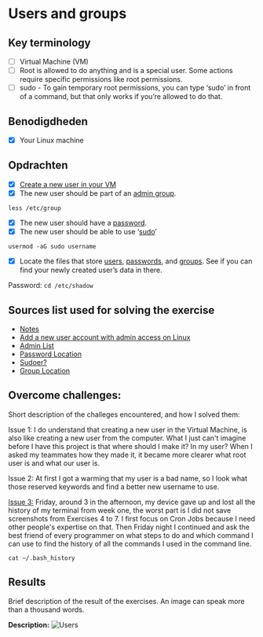 # Users and groups

## Key terminology

- [ ] Virtual Machine (VM)
- [ ] Root is allowed to do anything and is a special user. Some actions require specific permissions like root permissions.
- [ ] sudo - To gain temporary root permissions, you can type ‘sudo’ in front of a command, but that only works if you’re allowed to do that.

## Benodigdheden

- [x] Your Linux machine

## Opdrachten

- [x] [Create a new user in your VM](https://github.com/techgrounds/techgrounds-agcdtmr/blob/main/00_includes/linux/lnx-04-adduser.png)
- [x] The new user should be part of an [admin group](https://github.com/techgrounds/techgrounds-agcdtmr/blob/main/00_includes/linux/lnx-04-allcomnds.png).

```
less /etc/group
```

- [x] The new user should have a [password](https://github.com/techgrounds/techgrounds-agcdtmr/blob/main/00_includes/linux/lnx-04-passwd.png).
- [x] The new user should be able to use ‘[sudo](https://github.com/techgrounds/techgrounds-agcdtmr/blob/main/00_includes/linux/lnx-04-sudogrp.png)’

```
usermod -aG sudo username
```

- [x] Locate the files that store [users](https://github.com/techgrounds/techgrounds-agcdtmr/blob/main/00_includes/linux/lnx-04-users1.png), [passwords](https://github.com/techgrounds/techgrounds-agcdtmr/blob/main/00_includes/linux/lnx-04-verify.png), and [groups](https://github.com/techgrounds/techgrounds-agcdtmr/blob/main/00_includes/linux/lnx-04-grp.png). See if you can find your newly created user’s data in there.

Password:
`cd /etc/shadow`

## Sources list used for solving the exercise

- [Notes](https://docs.google.com/document/d/1S-vkO8Flmrr0km4ptEnub0BmGb00pZKz/edit#)
- [Add a new user account with admin access on Linux](https://www.cyberciti.biz/faq/add-new-user-account-with-admin-access-on-linux/)
- [Admin List](https://superuser.com/questions/456762/list-admins-on-linux)
- [Password Location](https://www.cyberciti.biz/faq/where-are-the-passwords-of-the-users-located-in-linux/#:~:text=The%20encrypted%20passwords%20and%20other,in%20%2Fetc%2Fpasswd%20file.)
- [Sudoer?](https://unix.stackexchange.com/questions/50785/how-do-i-find-out-if-i-am-sudoer#:~:text=To%20know%20whether%20a%20particular,access%20for%20that%20particular%20user.&text=If%20the%20user%20don't,to%20run%20sudo%20on%20localhost.)
- [Group Location](https://manpages.ubuntu.com/manpages/trusty/man5/group.5.html)

## Overcome challenges:

Short description of the challeges encountered, and how I solved them:

Issue 1: I do understand that creating a new user in the Virtual Machine, is also like creating a new user from the computer. What I just can't imagine before I have this project is that where should I make it? In my user? When I asked my teammates how they made it, it became more clearer what root user is and what our user is.

Issue 2: At first I got a warming that my user is a bad name, so I look what those reserved keywords and find a better new username to use.

[Issue 3:](https://github.com/techgrounds/techgrounds-agcdtmr/blob/main/00_includes/chatgpt-terminal-history.jpg) Friday, around 3 in the afternoon, my device gave up and lost all the history of my terminal from week one, the worst part is I did not save screenshots from Exercises 4 to 7. I first focus on Cron Jobs because I need other people's expertise on that. Then Friday night I continued and ask the best friend of every programmer on what steps to do and which command I can use to find the history of all the commands I used in the command line.

```
cat ~/.bash_history
```

## Results

Brief description of the result of the exercises. An image can speak more than a thousand words.

**Description:**
![Users](https://github.com/techgrounds/techgrounds-agcdtmr/blob/main/00_includes/linux/lnx-04-users.png)
